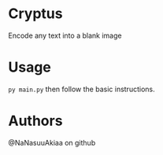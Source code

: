 # Cryptus
Encode any text into a blank image
# Usage
`py main.py` then follow the basic instructions.
# Authors
@NaNasuuAkiaa on github
